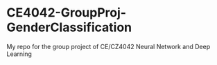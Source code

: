 # CE4042-GroupProj-GenderClassification
My repo for the group project of CE/CZ4042 Neural Network and Deep Learning
